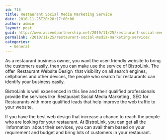 ```yaml
---
id: 718
title: Restaurant Social Media Marketing Service
date: 2010-11-25T20:28:17+00:00
author: admin
layout: post
guid: http://www.ascendpartnership.net/2010/11/25/restaurant-social-media-marketing-service/
permalink: /2010/11/25/restaurant-social-media-marketing-service/
categories:
  - General
---
```

As a restaurant business owner, you want the user-friendly website to bring the customers easily, then you can make use the service of BistroLink. The offer &nbsp;Restaurant Website Design&nbsp; that visibility on all search engines, cellphones and other devices, the people who search for restaurants can identify your business easily.

BistroLink is well experienced in this line and their qualified professionals provide the services like &nbsp;Restaurant Social Media Marketing&nbsp;, SEO for Restaurants with more qualified leads that help improve the web traffic to your website. 

If you have the best web design that increase a chance to reach the people who are looking for your restaurant. At BistroLink, you can get all the &nbsp;Information&nbsp; about their services, you can avail them based on your requirement and budget and bring lots of customers in your restaurant.